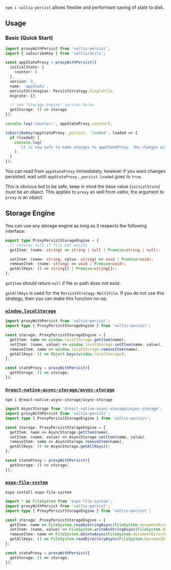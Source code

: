 `npm i valtio-persist` allows flexible and performant saving of state to disk.

## Usage

### Basic (Quick Start)

```typescript
import proxyWithPersist from 'valtio-persist';
import { subscribeKey } from 'valtio/utils';

const appStateProxy = proxyWithPersist({
  initialState: {
    counter: 0
  },
  version: 0,
  name: 'appState',
  persistStrategies: PersistStrategy.SingleFile,
  migrate: {},

  // see "Storage Engine" section below
  getStorage: () => storage
});

console.log('counter:', appStateProxy.counter);

subscribeKey(appStateProxy._persist, 'loaded', loaded => {
  if (loaded) {
    console.log(
      'it is now safe to make changes to appStateProxy. the changes will now be persisted.'
    );
  }
});
```

You can read from `appStateProxy` immediately, however if you want changes persisted, wait until `appStateProxy._persist.loaded` goes to `true`.

This is obvious but to be safe, keep in mind the base value (`initialState`) must be an object. This applies to `proxy` as well from valtio, the argument to `proxy` is an object.

## Storage Engine

You can use any storage engine as long as it respects the following interface:

```typescript
export type ProxyPersistStorageEngine = {
  // returns null if file not exists
  getItem: (name: string) => string | null | Promise<string | null>;

  setItem: (name: string, value: string) => void | Promise<void>;
  removeItem: (name: string) => void | Promise<void>;
  getAllKeys: () => string[] | Promise<string[]>;
};
```

`getItem` should return `null` if file or path does not exist.

`getAllKeys` is used for the `PersistStrategy.MultiFile`. If you do not use this strategy, then you can make this function no-op.

### [`window.localStorage`](https://developer.mozilla.org/en-US/docs/Web/API/Window/localStorage)

```typescript
import proxyWithPersist from 'valtio-persist';
import type { ProxyPersistStorageEngine } from 'valtio-persist';

const storage: ProxyPersistStorageEngine = {
  getItem: name => window.localStorage.getItem(name),
  setItem: (name, value) => window.localStorage.setItem(name, value),
  removeItem: name => window.localStorage.removeItem(name),
  getAllKeys: () => Object.keys(window.localStorage);
};

const stateProxy = proxyWithPersist({
  getStorage: () => storage;
});
```

### [`@react-native-async-storage/async-storage`](https://github.com/react-native-async-storage/async-storage)

```
npm i @react-native-async-storage/async-storage
```

```typescript
import AsyncStorage from '@react-native-async-storage/async-storage';
import proxyWithPersist from 'valtio-persist';
import type { ProxyPersistStorageEngine } from 'valtio-persist';

const storage: ProxyPersistStorageEngine = {
  getItem: name => AsyncStorage.getItem(name),
  setItem: (name, value) => AsyncStorage.setItem(name, value),
  removeItem: name => AsyncStorage.removeItem(name),
  getAllKeys: () => AsyncStorage.getAllKeys();
};

const stateProxy = proxyWithPersist({
  getStorage: () => storage;
});
```

### [`expo-file-system`](https://docs.expo.dev/versions/latest/sdk/filesystem/#filesystemdocumentdirectory)

```
expo install expo-file-system
```

```typescript
import * as FileSystem from 'expo-file-system';
import proxyWithPersist from 'valtio-persist';
import type { ProxyPersistStorageEngine } from 'valtio-persist';

const storage: ProxyPersistStorageEngine = {
  getItem: name => FileSystem.readAsStringAsync(FileSystem.documentDirectory + name),
  setItem: (name, value) => FileSystem.writeAsStringAsync(FileSystem.documentDirectory + name, value),
  removeItem: name => FileSystem.deleteAsync(FileSystem.documentDirectory + name),
  getAllKeys: () => FileSystem.readDirectoryAsync(FileSystem.documentDirectory);
};

const stateProxy = proxyWithPersist({
  getStorage: () => storage;
});
```
